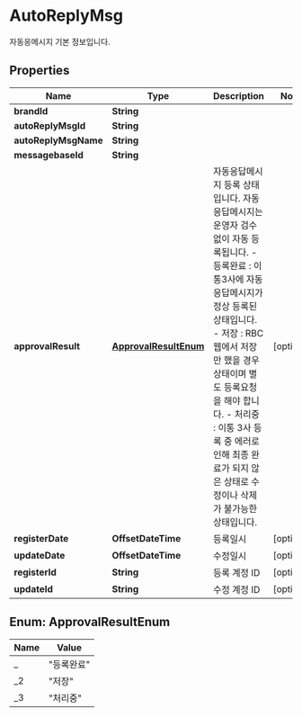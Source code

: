 

# AutoReplyMsg

자동응메시지 기본 정보입니다. 

## Properties

| Name | Type | Description | Notes |
|------------ | ------------- | ------------- | -------------|
|**brandId** | **String** |  |  |
|**autoReplyMsgId** | **String** |  |  |
|**autoReplyMsgName** | **String** |  |  |
|**messagebaseId** | **String** |  |  |
|**approvalResult** | [**ApprovalResultEnum**](#ApprovalResultEnum) | 자동응답메시지 등록 상태입니다. 자동응답메시지는 운영자 검수 없이 자동 등록됩니다.        - 등록완료 : 이통3사에 자동응답메시지가 정상 등록된 상태입니다.                   - 저장 : RBC 웹에서 저장만 했을 경우 상태이며 별도 등록요청을 해야 합니다.      - 처리중 : 이통 3사 등록 중 에러로 인해 최종 완료가 되지 않은 상태로 수정이나 삭제가 불가능한 상태입니다.     |  [optional] |
|**registerDate** | **OffsetDateTime** | 등록일시 |  [optional] |
|**updateDate** | **OffsetDateTime** | 수정일시 |  [optional] |
|**registerId** | **String** | 등록 계정 ID |  [optional] |
|**updateId** | **String** | 수정 계정 ID |  [optional] |



## Enum: ApprovalResultEnum

| Name | Value |
|---- | -----|
| _ | &quot;등록완료&quot; |
| _2 | &quot;저장&quot; |
| _3 | &quot;처리중&quot; |



